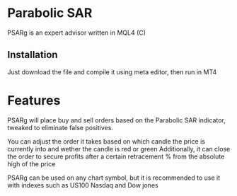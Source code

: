 # Parabolic SAR

PSARg is an expert advisor written in MQL4 (C)

## Installation

Just download the file and compile it using meta editor, then run in MT4

# Features

PSARg will place buy and sell orders based on the Parabolic SAR indicator, tweaked to eliminate false positives.

You can adjust the order it takes based on which candle the price is currently into and wether the candle is red or green
Additionally, it can close the order to secure profits after a certain retracement % from the absolute high of the price

PSARg can be used on any chart symbol, but it is recommended to use it with indexes such as US100 Nasdaq and Dow jones
